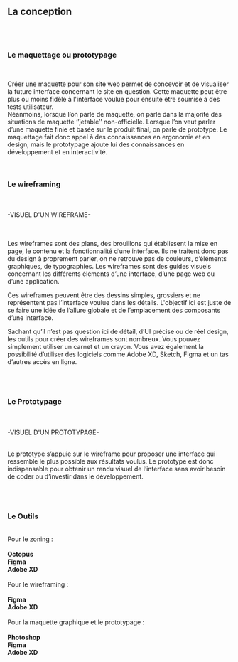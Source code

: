 <h2> La conception </h2>
<br>
<br>
<h3><strong>Le maquettage ou prototypage</strong></h3>
<br>
<p>Créer une maquette pour son site web permet de concevoir et de visualiser la future interface concernant le site en question. Cette maquette peut être plus ou moins fidèle à l'interface voulue pour ensuite être soumise à des tests utilisateur.
<br>
Néanmoins, lorsque l’on parle de maquette, on parle dans la majorité des situations de maquette ‘’jetable’’ non-officielle. Lorsque l’on veut parler d’une maquette finie et basée sur le produit final, on parle de prototype. Le maquettage fait donc appel à des connaissances en ergonomie et en design, mais le prototypage ajoute lui des connaissances en développement et en interactivité.</p>
<br>
       
<h3><strong>Le wireframing</strong></h3>
<br>
<br>
-VISUEL D'UN WIREFRAME-
<br>
<br>
<br>
<p>Les wireframes sont des plans, des brouillons qui établissent la mise en page, le contenu et la fonctionnalité d’une interface. Ils ne traitent donc pas du design à proprement parler, on ne retrouve pas de couleurs, d’éléments graphiques, de typographies. Les wireframes sont des guides visuels concernant les différents éléments d’une interface, d’une page web ou d’une application.  

Ces wireframes peuvent être des dessins simples, grossiers et ne représentent pas l’interface voulue dans les détails. L'objectif ici est juste de se faire une idée de l’allure globale et de l’emplacement des composants d’une interface.

Sachant qu’il n’est pas question ici de détail, d’UI précise ou de réel design, les outils pour créer des wireframes sont nombreux. Vous pouvez simplement utiliser un carnet et un crayon. Vous avez également la possibilité d’utiliser des logiciels comme Adobe XD, Sketch, Figma et un tas d’autres accès en ligne.</p>
<br>
<br>

<h3><strong>Le Prototypage</strong></h3>
<br>
<br>
-VISUEL D'UN PROTOTYPAGE-
<br>
<br>
<p>
Le prototype s’appuie sur le wireframe pour proposer une interface qui ressemble le plus possible aux résultats voulus. Le prototype est donc indispensable pour obtenir un rendu visuel de l’interface sans avoir besoin de coder ou d’investir dans le développement.
</p>
<br>
<br>

<h3><strong>Le Outils</strong></h3>
<br>
Pour le zoning :
<br>
<br>
<strong>Octopus</strong>
<br>
<strong>Figma</strong>
<br>
<strong>Adobe XD</strong>
<br>
<br>
Pour le wireframing :
<br>
<br>
<strong>Figma</strong>
<br>
<strong>Adobe XD</strong>
<br>
<br>
Pour la maquette graphique et le prototypage :
<br>
<br>
<strong>Photoshop</strong>
<br>
<strong>Figma</strong>
<br>
<strong>Adobe XD</strong>